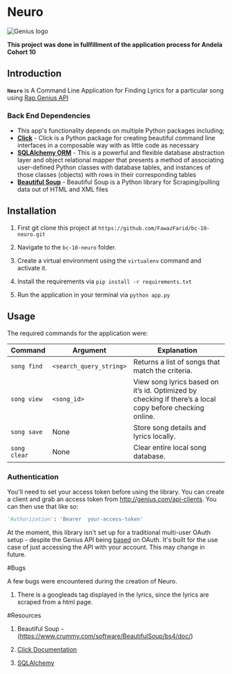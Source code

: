 # Neuro

![Genius logo](http://assets.rapgenius.com/images/apple-touch-icon.png?1432674944)

**This project was done in fullfillment of the application process for Andela Cohort 10**

## Introduction
**`Neuro`** is A Command Line Application for Finding Lyrics for a particular song using [Rap Genius API](http://genius.com/developers)

### Back End Dependencies
*  This app's functionality depends on multiple Python packages including;
  *  **[Click](http://www.click.pocoo.org)** - Click is a Python package for creating beautiful command line interfaces in a composable way with as little code as necessary
  *  **[SQLAlchemy ORM](http://docs.sqlalchemy.org/en/latest/orm/)** - This is a powerful and flexible database abstraction layer and object relational mapper that presents a method of associating user-defined Python classes with database tables, and instances of those classes (objects) with rows in their corresponding tables
  *  **[Beautiful Soup](https://www.crummy.com/software/BeautifulSoup/bs4/doc/)** - Beautiful Soup is a Python library for Scraping/pulling data out of HTML and XML files

## Installation

1. First git clone this project at `https://github.com/FawazFarid/bc-10-neuro.git`

2. Navigate to the `bc-10-neuro` folder.

3. Create a virtual environment using the `virtualenv` command and activate it.

4. Install the requirements via `pip install -r requirements.txt`

5. Run the application in your terminal via `python app.py`

## Usage
The required commands for the application were:

Command| Argument| Explanation
--- | --- | ---
|`song find`| `<search_query_string>` | Returns a list of songs that match the criteria.
|`song view ` | `<song_id>`| View song lyrics based on it’s id. Optimized by checking if there’s a local copy before checking online.
|`song save`| None | Store song details and lyrics locally.
|`song clear`| None | Clear entire local song database.

### Authentication

You'll need to set your access token before using the library. You can create a client and grab an access token from
<http://genius.com/api-clients>. You can then use that like so:

``` python
'Authorization': 'Bearer  your-access-token'
```

At the moment, this library isn't set up for a traditional multi-user OAuth setup - despite the Genius API being [based](https://docs.genius.com/#/authentication-h1) on OAuth. It's built for the use case of just accessing the API with your account. This may change in future.


#Bugs

A few bugs were encountered during the creation of Neuro.

1. There is a googleads tag displayed in the lyrics, since the lyrics are scraped from a html page.


#Resources

1. Beautiful Soup - (https://www.crummy.com/software/BeautifulSoup/bs4/doc/)

2. [Click Documentation](http://www.click.pocoo.org)

3. [SQLAlchemy](http://docs.sqlalchemy.org/en/latest/)
